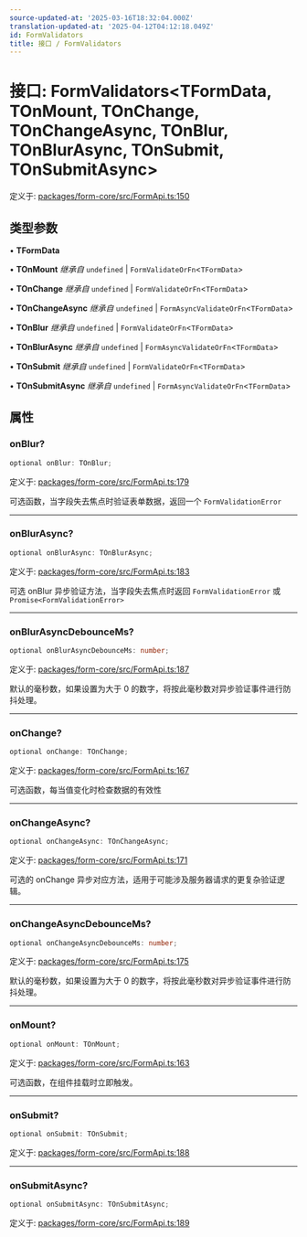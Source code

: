 ```yaml
---
source-updated-at: '2025-03-16T18:32:04.000Z'
translation-updated-at: '2025-04-12T04:12:18.049Z'
id: FormValidators
title: 接口 / FormValidators
---
```

# 接口: FormValidators\<TFormData, TOnMount, TOnChange, TOnChangeAsync, TOnBlur, TOnBlurAsync, TOnSubmit, TOnSubmitAsync\>

定义于: [packages/form-core/src/FormApi.ts:150](https://github.com/TanStack/form/blob/main/packages/form-core/src/FormApi.ts#L150)

## 类型参数

• **TFormData**

• **TOnMount** *继承自* `undefined` \| `FormValidateOrFn`\<`TFormData`\>

• **TOnChange** *继承自* `undefined` \| `FormValidateOrFn`\<`TFormData`\>

• **TOnChangeAsync** *继承自* `undefined` \| `FormAsyncValidateOrFn`\<`TFormData`\>

• **TOnBlur** *继承自* `undefined` \| `FormValidateOrFn`\<`TFormData`\>

• **TOnBlurAsync** *继承自* `undefined` \| `FormAsyncValidateOrFn`\<`TFormData`\>

• **TOnSubmit** *继承自* `undefined` \| `FormValidateOrFn`\<`TFormData`\>

• **TOnSubmitAsync** *继承自* `undefined` \| `FormAsyncValidateOrFn`\<`TFormData`\>

## 属性

### onBlur?

```ts
optional onBlur: TOnBlur;
```

定义于: [packages/form-core/src/FormApi.ts:179](https://github.com/TanStack/form/blob/main/packages/form-core/src/FormApi.ts#L179)

可选函数，当字段失去焦点时验证表单数据，返回一个 `FormValidationError`

***

### onBlurAsync?

```ts
optional onBlurAsync: TOnBlurAsync;
```

定义于: [packages/form-core/src/FormApi.ts:183](https://github.com/TanStack/form/blob/main/packages/form-core/src/FormApi.ts#L183)

可选 onBlur 异步验证方法，当字段失去焦点时返回 `FormValidationError` 或 `Promise<FormValidationError>`

***

### onBlurAsyncDebounceMs?

```ts
optional onBlurAsyncDebounceMs: number;
```

定义于: [packages/form-core/src/FormApi.ts:187](https://github.com/TanStack/form/blob/main/packages/form-core/src/FormApi.ts#L187)

默认的毫秒数，如果设置为大于 0 的数字，将按此毫秒数对异步验证事件进行防抖处理。

***

### onChange?

```ts
optional onChange: TOnChange;
```

定义于: [packages/form-core/src/FormApi.ts:167](https://github.com/TanStack/form/blob/main/packages/form-core/src/FormApi.ts#L167)

可选函数，每当值变化时检查数据的有效性

***

### onChangeAsync?

```ts
optional onChangeAsync: TOnChangeAsync;
```

定义于: [packages/form-core/src/FormApi.ts:171](https://github.com/TanStack/form/blob/main/packages/form-core/src/FormApi.ts#L171)

可选的 onChange 异步对应方法，适用于可能涉及服务器请求的更复杂验证逻辑。

***

### onChangeAsyncDebounceMs?

```ts
optional onChangeAsyncDebounceMs: number;
```

定义于: [packages/form-core/src/FormApi.ts:175](https://github.com/TanStack/form/blob/main/packages/form-core/src/FormApi.ts#L175)

默认的毫秒数，如果设置为大于 0 的数字，将按此毫秒数对异步验证事件进行防抖处理。

***

### onMount?

```ts
optional onMount: TOnMount;
```

定义于: [packages/form-core/src/FormApi.ts:163](https://github.com/TanStack/form/blob/main/packages/form-core/src/FormApi.ts#L163)

可选函数，在组件挂载时立即触发。

***

### onSubmit?

```ts
optional onSubmit: TOnSubmit;
```

定义于: [packages/form-core/src/FormApi.ts:188](https://github.com/TanStack/form/blob/main/packages/form-core/src/FormApi.ts#L188)

***

### onSubmitAsync?

```ts
optional onSubmitAsync: TOnSubmitAsync;
```

定义于: [packages/form-core/src/FormApi.ts:189](https://github.com/TanStack/form/blob/main/packages/form-core/src/FormApi.ts#L189)
